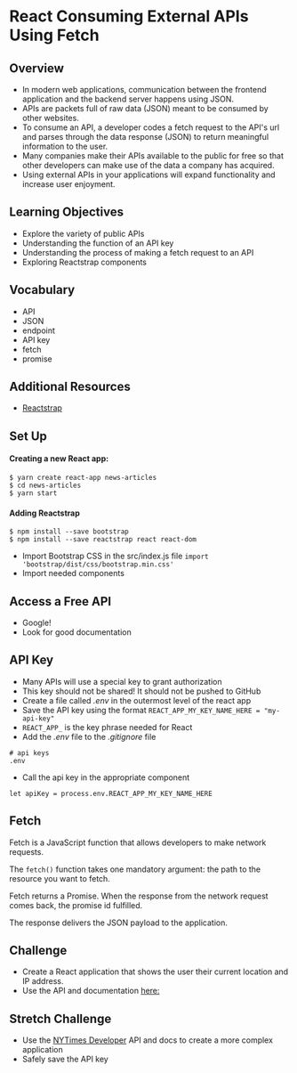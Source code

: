# React Consuming External APIs Using Fetch

## Overview
- In modern web applications, communication between the frontend application and the backend server happens using JSON.
- APIs are packets full of raw data (JSON) meant to be consumed by other websites.
- To consume an API, a developer codes a fetch request to the API's url and parses through the data response (JSON) to return meaningful information to the user.
- Many companies make their APIs available to the public for free so that other developers can make use of the data a company has acquired.
- Using external APIs in your applications will expand functionality and increase user enjoyment.

## Learning Objectives
- Explore the variety of public APIs
- Understanding the function of an API key
- Understanding the process of making a fetch request to an API
- Exploring Reactstrap components

## Vocabulary
- API
- JSON
- endpoint
- API key
- fetch
- promise

## Additional Resources
- <a href="https://reactstrap.github.io/components/listgroup/" target="blank">Reactstrap</a>

## Set Up

#### Creating a new React app:
```
$ yarn create react-app news-articles
$ cd news-articles
$ yarn start
```

#### Adding Reactstrap
```
$ npm install --save bootstrap
$ npm install --save reactstrap react react-dom
```
- Import Bootstrap CSS in the src/index.js file `import 'bootstrap/dist/css/bootstrap.min.css'`
- Import needed components

## Access a Free API
- Google!
- Look for good documentation


## API Key
- Many APIs will use a special key to grant authorization
- This key should not be shared! It should not be pushed to GitHub
- Create a file called *.env* in the outermost level of the react app
- Save the API key using the format `REACT_APP_MY_KEY_NAME_HERE = "my-api-key"`
- `REACT_APP_` is the key phrase needed for React
- Add the *.env* file to the *.gitignore* file
```
# api keys
.env
```
- Call the api key in the appropriate component
```
let apiKey = process.env.REACT_APP_MY_KEY_NAME_HERE
```

## Fetch
Fetch is a JavaScript function that allows developers to make network requests.

The `fetch()` function takes one mandatory argument: the path to the resource you want to fetch.

Fetch returns a Promise. When the response from the network request comes back, the promise id fulfilled.

The response delivers the JSON payload to the application.


## Challenge
- Create a React application that shows the user their current location and IP address.
- Use the API and documentation [here:](https://ipapi.co/api/?shell#complete-location)

## Stretch Challenge
- Use the [NYTimes Developer](https://developer.nytimes.com/) API and docs to create a more complex application
- Safely save the API key
